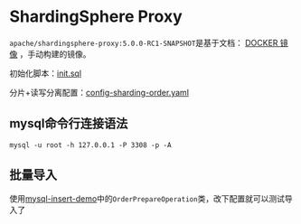# ShardingSphere Proxy

`apache/shardingsphere-proxy:5.0.0-RC1-SNAPSHOT`是基于文档：
[DOCKER 镜像](https://shardingsphere.apache.org/document/current/cn/user-manual/shardingsphere-proxy/docker/) ，手动构建的镜像。

初始化脚本：[init.sql](init.sql)

分片+读写分离配置：[config-sharding-order.yaml](conf/config-sharding-order.yaml)

## mysql命令行连接语法

`mysql -u root -h 127.0.0.1 -P 3308 -p -A`

## 批量导入

使用[mysql-insert-demo](../../../Week_07/exercise/mysql-insert-demo)中的`OrderPrepareOperation`类，改下配置就可以测试导入了